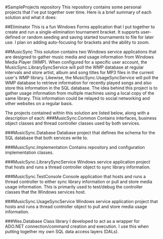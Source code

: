 #SampleProjects repository
This repository contains some personal projects that I've put together over time. Here is a brief summary of each solution
and what it does:

##Eliminator
This is a fun Windows Forms application that I put together to create and run a single-elimination tournament bracket. It 
supports user-defined or random seeding and saving started tournaments to file for later use. I plan on adding auto-focusing 
for brackets and the ability to zoom.

##MusicSync
This solution contains two Windows service applications that are designed to gather music media and usage information from Windows Media Player (WMP). When configured for a specific user account, the MusicSync.LibrarySyncService will poll the WMP database at regular intervals and store artist, album and song titles for MP3 files in the current user's WMP library. Likewise, the MusicSync.UsageSyncService will poll the WMP database to retrieve information for recently played songs and also store this information in the SQL database. The idea behind this project is to gather usage information from multiple machines using a local copy of the same library. This information could be relayed to social networking and other websites on a regular basis.

The projects contained within this solution are listed below, along with a description of each:
###MusicSync.Common
Contains interfaces, business object classes and thread controller classes used by both services.

###MusicSync.Database
Database project that defines the schema for the SQL database that both services write to.

###MusicSync.Implementation
Contains repository and configuration implementation classes.

###MusicSync.LibrarySyncService
Windows service application project that hosts and runs a thread controller object to sync library information.

###MusicSync.TestConsole
Console application that hosts and runs a thread controller to either sync library information or pull and store media usage information. This is primarily used to test/debug the controller classes that the Windows services host.

###MusicSync.UsageSyncService
Windows service application project that hosts and runs a thread controller object to pull and store media usage information.

###Wes.Database
Class library I developed to act as a wrapper for ADO.NET connection/command creation and execution. I use this when putting together my own SQL data access layers (DALs).
